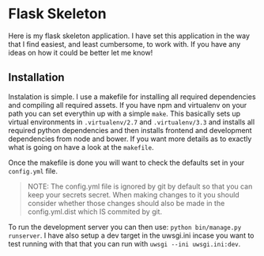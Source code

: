 Flask Skeleton
==============

Here is my flask skeleton application. I have set this application in the
way that I find easiest, and least cumbersome, to work with. If you have any
ideas on how it could be better let me know!

Installation
------------

Instalation is simple. I use a makefile for installing all required dependencies
and compiling all required assets. If you have npm and virtualenv on your path
you can set everythin up with a simple `make`. This basically sets up virtual
environments in `.virtualenv/2.7` and `.virtualenv/3.3` and installs all
required python dependencies and then installs frontend and development
dependencies from node and bower. If you want more details as to exactly what
is going on have a look at the `makefile`.

Once the makefile is done you will want to check the defaults set in your
`config.yml` file.

> NOTE: The config.yml file is ignored by git by default so that you can keep
> your secrets secret. When making changes to it you should consider whether
> those changes should also be made in the config.yml.dist which IS commited
> by git.

To run the development server you can then use: `python bin/manage.py runserver`.
I have also setup a dev target in the uwsgi.ini incase you want to test running
with that that you can run with `uwsgi --ini uwsgi.ini:dev`.

